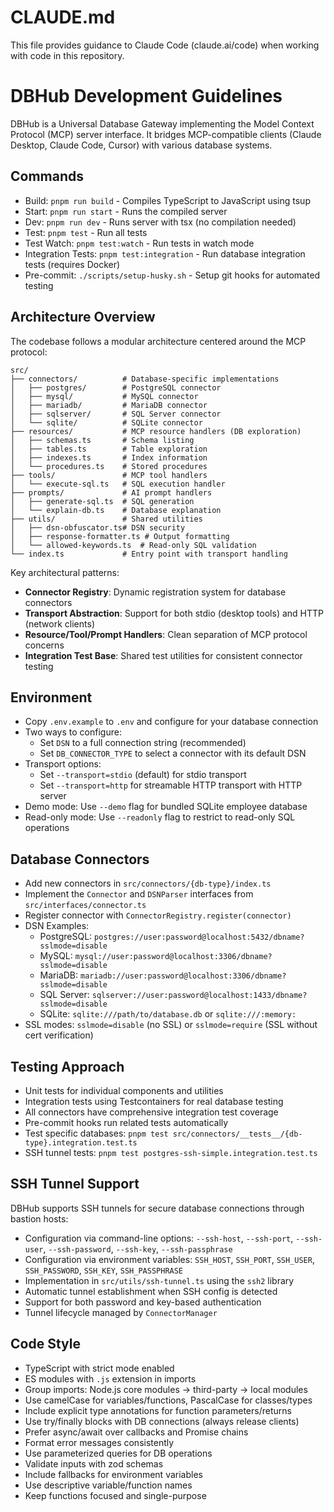 # CLAUDE.md

This file provides guidance to Claude Code (claude.ai/code) when working with code in this repository.

# DBHub Development Guidelines

DBHub is a Universal Database Gateway implementing the Model Context Protocol (MCP) server interface. It bridges MCP-compatible clients (Claude Desktop, Claude Code, Cursor) with various database systems.

## Commands

- Build: `pnpm run build` - Compiles TypeScript to JavaScript using tsup
- Start: `pnpm run start` - Runs the compiled server
- Dev: `pnpm run dev` - Runs server with tsx (no compilation needed)
- Test: `pnpm test` - Run all tests
- Test Watch: `pnpm test:watch` - Run tests in watch mode
- Integration Tests: `pnpm test:integration` - Run database integration tests (requires Docker)
- Pre-commit: `./scripts/setup-husky.sh` - Setup git hooks for automated testing

## Architecture Overview

The codebase follows a modular architecture centered around the MCP protocol:

```
src/
├── connectors/          # Database-specific implementations
│   ├── postgres/        # PostgreSQL connector
│   ├── mysql/           # MySQL connector
│   ├── mariadb/         # MariaDB connector
│   ├── sqlserver/       # SQL Server connector
│   └── sqlite/          # SQLite connector
├── resources/           # MCP resource handlers (DB exploration)
│   ├── schemas.ts       # Schema listing
│   ├── tables.ts        # Table exploration
│   ├── indexes.ts       # Index information
│   └── procedures.ts    # Stored procedures
├── tools/               # MCP tool handlers
│   └── execute-sql.ts   # SQL execution handler
├── prompts/             # AI prompt handlers
│   ├── generate-sql.ts  # SQL generation
│   └── explain-db.ts    # Database explanation
├── utils/               # Shared utilities
│   ├── dsn-obfuscator.ts# DSN security
│   ├── response-formatter.ts # Output formatting
│   └── allowed-keywords.ts  # Read-only SQL validation
└── index.ts             # Entry point with transport handling
```

Key architectural patterns:
- **Connector Registry**: Dynamic registration system for database connectors
- **Transport Abstraction**: Support for both stdio (desktop tools) and HTTP (network clients)
- **Resource/Tool/Prompt Handlers**: Clean separation of MCP protocol concerns
- **Integration Test Base**: Shared test utilities for consistent connector testing

## Environment

- Copy `.env.example` to `.env` and configure for your database connection
- Two ways to configure:
  - Set `DSN` to a full connection string (recommended)
  - Set `DB_CONNECTOR_TYPE` to select a connector with its default DSN
- Transport options:
  - Set `--transport=stdio` (default) for stdio transport
  - Set `--transport=http` for streamable HTTP transport with HTTP server
- Demo mode: Use `--demo` flag for bundled SQLite employee database
- Read-only mode: Use `--readonly` flag to restrict to read-only SQL operations

## Database Connectors

- Add new connectors in `src/connectors/{db-type}/index.ts`
- Implement the `Connector` and `DSNParser` interfaces from `src/interfaces/connector.ts`
- Register connector with `ConnectorRegistry.register(connector)`
- DSN Examples:
  - PostgreSQL: `postgres://user:password@localhost:5432/dbname?sslmode=disable`
  - MySQL: `mysql://user:password@localhost:3306/dbname?sslmode=disable`
  - MariaDB: `mariadb://user:password@localhost:3306/dbname?sslmode=disable`
  - SQL Server: `sqlserver://user:password@localhost:1433/dbname?sslmode=disable`
  - SQLite: `sqlite:///path/to/database.db` or `sqlite:///:memory:`
- SSL modes: `sslmode=disable` (no SSL) or `sslmode=require` (SSL without cert verification)

## Testing Approach

- Unit tests for individual components and utilities
- Integration tests using Testcontainers for real database testing
- All connectors have comprehensive integration test coverage
- Pre-commit hooks run related tests automatically
- Test specific databases: `pnpm test src/connectors/__tests__/{db-type}.integration.test.ts`
- SSH tunnel tests: `pnpm test postgres-ssh-simple.integration.test.ts`

## SSH Tunnel Support

DBHub supports SSH tunnels for secure database connections through bastion hosts:

- Configuration via command-line options: `--ssh-host`, `--ssh-port`, `--ssh-user`, `--ssh-password`, `--ssh-key`, `--ssh-passphrase`
- Configuration via environment variables: `SSH_HOST`, `SSH_PORT`, `SSH_USER`, `SSH_PASSWORD`, `SSH_KEY`, `SSH_PASSPHRASE`
- Implementation in `src/utils/ssh-tunnel.ts` using the `ssh2` library
- Automatic tunnel establishment when SSH config is detected
- Support for both password and key-based authentication
- Tunnel lifecycle managed by `ConnectorManager`

## Code Style

- TypeScript with strict mode enabled
- ES modules with `.js` extension in imports
- Group imports: Node.js core modules → third-party → local modules
- Use camelCase for variables/functions, PascalCase for classes/types
- Include explicit type annotations for function parameters/returns
- Use try/finally blocks with DB connections (always release clients)
- Prefer async/await over callbacks and Promise chains
- Format error messages consistently
- Use parameterized queries for DB operations
- Validate inputs with zod schemas
- Include fallbacks for environment variables
- Use descriptive variable/function names
- Keep functions focused and single-purpose
